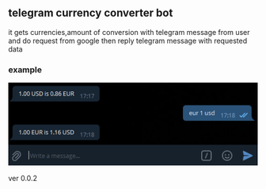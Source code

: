 ## telegram currency converter bot

it gets currencies,amount of conversion with telegram message from user and do request from google then reply telegram message with requested data

### example
![Alt text](repo/example.png "example_conv_image")

ver 0.0.2